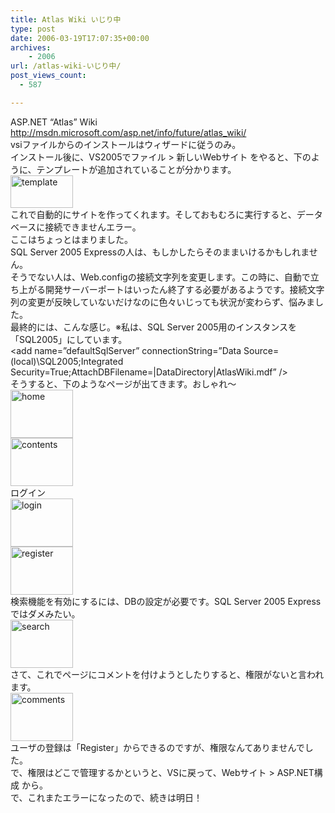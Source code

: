 ```yaml
---
title: Atlas Wiki いじり中
type: post
date: 2006-03-19T17:07:35+00:00
archives:
    - 2006
url: /atlas-wiki-いじり中/
post_views_count:
  - 587

---
```

ASP.NET &#8220;Atlas&#8221; Wiki  
<http://msdn.microsoft.com/asp.net/info/future/atlas_wiki/>  
vsiファイルからのインストールはウィザードに従うのみ。  
インストール後に、VS2005でファイル > 新しいWebサイト をやると、下のように、テンプレートが追加されていることが分かります。  
<a href="https://i1.wp.com/jqinglong.html.xdomain.jp/bimg/template.jpg" onclick="window.open(this.href, '_blank', 'width=794,height=418,scrollbars=no,resizable=no,toolbar=no,directories=no,location=no,menubar=no,status=no,left=0,top=0'); return false"><img alt="template" title="template" src="https://i0.wp.com/jqinglong.html.xdomain.jp/bimg/template_thumb.jpg?resize=100%2C52" width="100" height="52" border="0"  data-recalc-dims="1" /></a>  
これで自動的にサイトを作ってくれます。そしておもむろに実行すると、データベースに接続できませんエラー。  
ここはちょっとはまりました。  
SQL Server 2005 Expressの人は、もしかしたらそのままいけるかもしれません。  
そうでない人は、Web.configの接続文字列を変更します。この時に、自動で立ち上がる開発サーバーポートはいったん終了する必要があるようです。接続文字列の変更が反映していないだけなのに色々いじっても状況が変わらず、悩みました。  
最終的には、こんな感じ。※私は、SQL Server 2005用のインスタンスを「SQL2005」にしています。  
<add name=&#8221;defaultSqlServer&#8221; connectionString=&#8221;Data Source=(local)\SQL2005;Integrated Security=True;AttachDBFilename=|DataDirectory|AtlasWiki.mdf&#8221; />  
そうすると、下のようなページが出てきます。おしゃれ～  
<a href="https://i1.wp.com/jqinglong.html.xdomain.jp/bimg/home.jpg" onclick="window.open(this.href, '_blank', 'width=1023,height=797,scrollbars=no,resizable=no,toolbar=no,directories=no,location=no,menubar=no,status=no,left=0,top=0'); return false"><img alt="home" title="home" src="https://i0.wp.com/jqinglong.html.xdomain.jp/bimg/home_thumb.jpg?resize=100%2C77" width="100" height="77" border="0"  data-recalc-dims="1" /></a>  
<a href="https://i1.wp.com/jqinglong.html.xdomain.jp/bimg/contents.jpg" onclick="window.open(this.href, '_blank', 'width=1023,height=797,scrollbars=no,resizable=no,toolbar=no,directories=no,location=no,menubar=no,status=no,left=0,top=0'); return false"><img alt="contents" title="contents" src="https://i0.wp.com/jqinglong.html.xdomain.jp/bimg/contents_thumb.jpg?resize=100%2C77" width="100" height="77" border="0"  data-recalc-dims="1" /></a>  
ログイン  
<a href="https://i1.wp.com/jqinglong.html.xdomain.jp/bimg/login.jpg" onclick="window.open(this.href, '_blank', 'width=1023,height=797,scrollbars=no,resizable=no,toolbar=no,directories=no,location=no,menubar=no,status=no,left=0,top=0'); return false"><img alt="login" title="login" src="https://i0.wp.com/jqinglong.html.xdomain.jp/bimg/login_thumb.jpg?resize=100%2C77" width="100" height="77" border="0"  data-recalc-dims="1" /></a>  
<a href="https://i2.wp.com/jqinglong.html.xdomain.jp/bimg/register.jpg" onclick="window.open(this.href, '_blank', 'width=1023,height=797,scrollbars=no,resizable=no,toolbar=no,directories=no,location=no,menubar=no,status=no,left=0,top=0'); return false"><img alt="register" title="register" src="https://i1.wp.com/jqinglong.html.xdomain.jp/bimg/register_thumb.jpg?resize=100%2C77" width="100" height="77" border="0"  data-recalc-dims="1" /></a>  
検索機能を有効にするには、DBの設定が必要です。SQL Server 2005 Expressではダメみたい。  
<a href="https://i2.wp.com/jqinglong.html.xdomain.jp/bimg/search.jpg" onclick="window.open(this.href, '_blank', 'width=1023,height=797,scrollbars=no,resizable=no,toolbar=no,directories=no,location=no,menubar=no,status=no,left=0,top=0'); return false"><img alt="search" title="search" src="https://i2.wp.com/jqinglong.html.xdomain.jp/bimg/search_thumb.jpg?resize=100%2C77" width="100" height="77" border="0"  data-recalc-dims="1" /></a>  
さて、これでページにコメントを付けようとしたりすると、権限がないと言われます。  
<a href="https://i0.wp.com/jqinglong.html.xdomain.jp/bimg/comments.jpg" onclick="window.open(this.href, '_blank', 'width=1023,height=797,scrollbars=no,resizable=no,toolbar=no,directories=no,location=no,menubar=no,status=no,left=0,top=0'); return false"><img alt="comments" title="comments" src="https://i0.wp.com/jqinglong.html.xdomain.jp/bimg/comments_thumb.jpg?resize=100%2C77" width="100" height="77" border="0"  data-recalc-dims="1" /></a>  
ユーザの登録は「Register」からできるのですが、権限なんてありませんでした。  
で、権限はどこで管理するかというと、VSに戻って、Webサイト > ASP.NET構成 から。  
で、これまたエラーになったので、続きは明日！